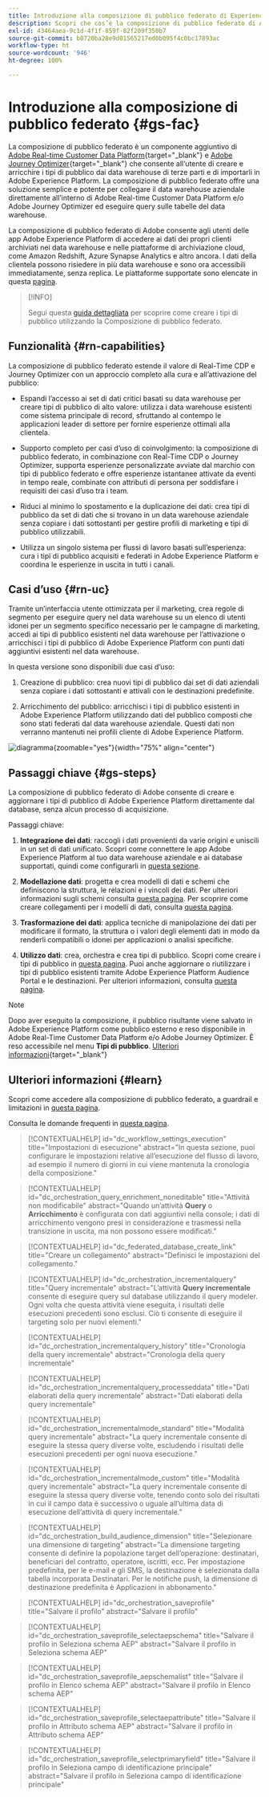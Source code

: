 ```yaml
---
title: Introduzione alla composizione di pubblico federato di Experience Platform
description: Scopri che cos’è la composizione di pubblico federato di Adobe e come utilizzarla in Adobe Experience Platform
exl-id: 43464aea-9c1d-4f1f-859f-82f209f350b7
source-git-commit: b0720ba28e9d01565217ed0b095f4c0bc17893ac
workflow-type: ht
source-wordcount: '946'
ht-degree: 100%

---
```


# Introduzione alla composizione di pubblico federato {#gs-fac}

La composizione di pubblico federato è un componente aggiuntivo di [Adobe Real-time Customer Data Platform](https://experienceleague.adobe.com/it/docs/experience-platform/segmentation/home){target="_blank"} e [Adobe Journey Optimizer](https://experienceleague.adobe.com/it/docs/journey-optimizer/using/ajo-home){target="_blank"} che consente all‘utente di creare e arricchire i tipi di pubblico dai data warehouse di terze parti e di importarli in Adobe Experience Platform. La composizione di pubblico federato offre una soluzione semplice e potente per collegare il data warehouse aziendale direttamente all’interno di Adobe Real-time Customer Data Platform e/o Adobe Journey Optimizer ed eseguire query sulle tabelle del data warehouse.

La composizione di pubblico federato di Adobe consente agli utenti delle app Adobe Experience Platform di accedere ai dati dei propri clienti archiviati nei data warehouse e nelle piattaforme di archiviazione cloud, come Amazon Redshift, Azure Synapse Analytics e altro ancora. I dati della clientela possono risiedere in più data warehouse e sono ora accessibili immediatamente, senza replica. Le piattaforme supportate sono elencate in questa [pagina](../connections/federated-db.md#supported-db).

>[!INFO]
>
>Segui questa [guida dettagliata](https://experienceleague.adobe.com/it/docs/platform-learn/tutorial-comprehensive-technical/datacollection/module13/fac) per scoprire come creare i tipi di pubblico utilizzando la Composizione di pubblico federato.

## Funzionalità {#rn-capabilities}

La composizione di pubblico federato estende il valore di Real-Time CDP e Journey Optimizer con un approccio completo alla cura e all’attivazione del pubblico:

* Espandi l’accesso ai set di dati critici basati su data warehouse per creare tipi di pubblico di alto valore: utilizza i data warehouse esistenti come sistema principale di record, sfruttando al contempo le applicazioni leader di settore per fornire esperienze ottimali alla clientela.

* Supporto completo per casi d’uso di coinvolgimento: la composizione di pubblico federato, in combinazione con Real-Time CDP o Journey Optimizer, supporta esperienze personalizzate avviate dal marchio con tipi di pubblico federato e offre esperienze istantanee attivate da eventi in tempo reale, combinate con attributi di persona per soddisfare i requisiti dei casi d’uso tra i team.

* Riduci al minimo lo spostamento e la duplicazione dei dati: crea tipi di pubblico da set di dati che si trovano in un data warehouse aziendale senza copiare i dati sottostanti per gestire profili di marketing e tipi di pubblico utilizzabili.

* Utilizza un singolo sistema per flussi di lavoro basati sull’esperienza: cura i tipi di pubblico acquisiti e federati in Adobe Experience Platform e coordina le esperienze in uscita in tutti i canali.

## Casi d’uso {#rn-uc}

Tramite un’interfaccia utente ottimizzata per il marketing, crea regole di segmento per eseguire query nel data warehouse su un elenco di utenti idonei per un segmento specifico necessario per le campagne di marketing, accedi ai tipi di pubblico esistenti nel data warehouse per l’attivazione o arricchisci i tipi di pubblico di Adobe Experience Platform con punti dati aggiuntivi esistenti nel data warehouse.

In questa versione sono disponibili due casi d’uso:

1. Creazione di pubblico: crea nuovi tipi di pubblico dai set di dati aziendali senza copiare i dati sottostanti e attivali con le destinazioni predefinite.

1. Arricchimento del pubblico: arricchisci i tipi di pubblico esistenti in Adobe Experience Platform utilizzando dati del pubblico composti che sono stati federati dal data warehouse aziendale. Questi dati non verranno mantenuti nei profili cliente di Adobe Experience Platform.

![diagramma](assets/fac-use-cases.png){zoomable="yes"}{width="75%" align="center"}

## Passaggi chiave {#gs-steps}

La composizione di pubblico federato di Adobe consente di creare e aggiornare i tipi di pubblico di Adobe Experience Platform direttamente dal database, senza alcun processo di acquisizione.

<!--![diagram](assets/steps-diagram.png){zoomable="yes"}{width="85%" align="center"}-->

Passaggi chiave:

1. **Integrazione dei dati**: raccogli i dati provenienti da varie origini e uniscili in un set di dati unificato. Scopri come connettere le app Adobe Experience Platform al tuo data warehouse aziendale e ai database supportati, quindi come configurarli in [questa sezione](../connections/federated-db.md).

1. **Modellazione dati**: progetta e crea modelli di dati e schemi che definiscono la struttura, le relazioni e i vincoli dei dati. Per ulteriori informazioni sugli schemi consulta [questa pagina](../customer/schemas.md). Per scoprire come creare collegamenti per i modelli di dati, consulta [questa pagina](../data-management/gs-models.md).

1. **Trasformazione dei dati**: applica tecniche di manipolazione dei dati per modificare il formato, la struttura o i valori degli elementi dati in modo da renderli compatibili o idonei per applicazioni o analisi specifiche.

1. **Utilizzo dati**: crea, orchestra e crea tipi di pubblico. Scopri come creare i tipi di pubblico in [questa pagina](../compositions/gs-compositions.md). Puoi anche aggiornare o riutilizzare i tipi di pubblico esistenti tramite Adobe Experience Platform Audience Portal e le destinazioni. Per ulteriori informazioni, consulta [questa pagina](../connections/destinations.md).

>[!NOTE]
>
>Dopo aver eseguito la composizione, il pubblico risultante viene salvato in Adobe Experience Platform come pubblico esterno e reso disponibile in Adobe Real-Time Customer Data Platform e/o Adobe Journey Optimizer. È reso accessibile nel menu **Tipi di pubblico**. [Ulteriori informazioni](https://experienceleague.adobe.com/it/docs/experience-platform/segmentation/ui/audience-portal){target="_blank"}

## Ulteriori informazioni {#learn}

<!-- Workflow + Workflow activities-->


Scopri come accedere alla composizione di pubblico federato, a guardrail e limitazioni in [questa pagina](access-prerequisites.md).

Consulta le domande frequenti in [questa pagina](faq.md).


>[!CONTEXTUALHELP]
>id="dc_workflow_settings_execution"
>title="Impostazioni di esecuzione"
>abstract="In questa sezione, puoi configurare le impostazioni relative all’esecuzione del flusso di lavoro, ad esempio il numero di giorni in cui viene mantenuta la cronologia della composizione."

>[!CONTEXTUALHELP]
>id="dc_orchestration_query_enrichment_noneditable"
>title="Attività non modificabile"
>abstract="Quando un’attività **Query** o **Arricchimento** è configurata con dati aggiuntivi nella console; i dati di arricchimento vengono presi in considerazione e trasmessi nella transizione in uscita, ma non possono essere modificati."

<!-- Create a link -->

>[!CONTEXTUALHELP]
>id="dc_federated_database_create_link"
>title="Creare un collegamento"
>abstract="Definisci le impostazioni del collegamento."


<!-- incremental query IDs -->

>[!CONTEXTUALHELP]
>id="dc_orchestration_incrementalquery"
>title="Query incrementale"
>abstract="L’attività **Query incrementale** consente di eseguire query sul database utilizzando il query modeler. Ogni volta che questa attività viene eseguita, i risultati delle esecuzioni precedenti sono esclusi. Ciò ti consente di eseguire il targeting solo per nuovi elementi."

>[!CONTEXTUALHELP]
>id="dc_orchestration_incrementalquery_history"
>title="Cronologia della query incrementale"
>abstract="Cronologia della query incrementale"

>[!CONTEXTUALHELP]
>id="dc_orchestration_incrementalquery_processeddata"
>title="Dati elaborati della query incrementale"
>abstract="Dati elaborati della query incrementale"

>[!CONTEXTUALHELP]
>id="dc_orchestration_incrementalmode_standard"
>title="Modalità query incrementale"
>abstract="La query incrementale consente di eseguire la stessa query diverse volte, escludendo i risultati delle esecuzioni precedenti per ogni nuova esecuzione."

>[!CONTEXTUALHELP]
>id="dc_orchestration_incrementalmode_custom"
>title="Modalità query incrementale"
>abstract="La query incrementale consente di eseguire la stessa query diverse volte, tenendo conto solo dei risultati in cui il campo data è successivo o uguale all’ultima data di esecuzione dell’attività di query incrementale."

>[!CONTEXTUALHELP]
>id="dc_orchestration_build_audience_dimension"
>title="Selezionare una dimensione di targeting"
>abstract="La dimensione targeting consente di definire la popolazione target dell’operazione: destinatari, beneficiari del contratto, operatore, iscritti, ecc. Per impostazione predefinita, per le e-mail e gli SMS, la destinazione è selezionata dalla tabella incorporata Destinatari. Per le notifiche push, la dimensione di destinazione predefinita è Applicazioni in abbonamento."


<!-- save profile IDs-->

>[!CONTEXTUALHELP]
>id="dc_orchestration_saveprofile"
>title="Salvare il profilo"
>abstract="Salvare il profilo"

>[!CONTEXTUALHELP]
>id="dc_orchestration_saveprofile_selectaepschema"
>title="Salvare il profilo in Seleziona schema AEP"
>abstract="Salvare il profilo in Seleziona schema AEP"

>[!CONTEXTUALHELP]
>id="dc_orchestration_saveprofile_aepschemalist"
>title="Salvare il profilo in Elenco schema AEP"
>abstract="Salvare il profilo in Elenco schema AEP"

>[!CONTEXTUALHELP]
>id="dc_orchestration_saveprofile_selectaepattribute"
>title="Salvare il profilo in Attributo schema AEP"
>abstract="Salvare il profilo in Attributo schema AEP"

>[!CONTEXTUALHELP]
>id="dc_orchestration_saveprofile_selectprimaryfield"
>title="Salvare il profilo in Seleziona campo di identificazione principale"
>abstract="Salvare il profilo in Seleziona campo di identificazione principale"
